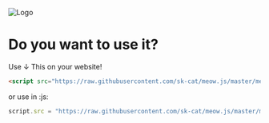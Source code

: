 ![Logo](https://i.imgur.com/j6UcPAu.png)

# Do you want to use it?
Use ↓ This on your website!
```html
<script src="https://raw.githubusercontent.com/sk-cat/meow.js/master/meow.js">
```
or use in :js: 
```javascript
script.src = "https://raw.githubusercontent.com/sk-cat/meow.js/master/meow.js"
```
